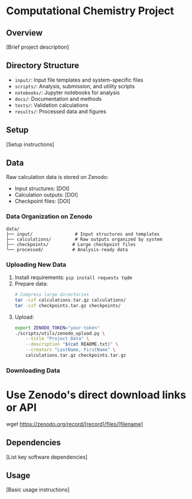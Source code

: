 # Computational Chemistry Project

## Overview
[Brief project description]

## Directory Structure
- `input/`: Input file templates and system-specific files
- `scripts/`: Analysis, submission, and utility scripts
- `notebooks/`: Jupyter notebooks for analysis
- `docs/`: Documentation and methods
- `tests/`: Validation calculations
- `results/`: Processed data and figures

## Setup
[Setup instructions]

## Data
Raw calculation data is stored on Zenodo:
- Input structures: [DOI]
- Calculation outputs: [DOI]
- Checkpoint files: [DOI]

### Data Organization on Zenodo
```
data/
├── input/                # Input structures and templates
├── calculations/         # Raw outputs organized by system
├── checkpoints/         # Large checkpoint files
└── processed/           # Analysis-ready data
```

### Uploading New Data
1. Install requirements: `pip install requests tqdm`
2. Prepare data:
    ```bash
    # Compress large directories
    tar -czf calculations.tar.gz calculations/
    tar -czf checkpoints.tar.gz checkpoints/
    ```
3. Upload:
    ```bash
    export ZENODO_TOKEN="your-token"
    ./scripts/utils/zenodo_upload.py \
        --title "Project Data" \
        --description "$(cat README.txt)" \
        --creators "LastName, FirstName" \
        calculations.tar.gz checkpoints.tar.gz
    ```

### Downloading Data
# Use Zenodo's direct download links or API
wget https://zenodo.org/record/[record]/files/[filename]

## Dependencies
[List key software dependencies]

## Usage
[Basic usage instructions]
